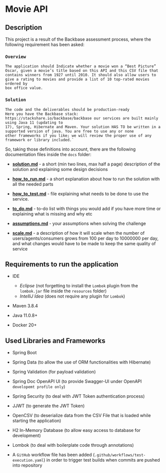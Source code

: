 Movie API
=========

## Description

This project is a result of the Backbase assessment process, where the following requirement has been asked:


### `Overview`
```
The application should Indicate whether a movie won a “Best Picture” Oscar, given a movie’s title based on this API and this CSV file that
contains winners from 1927 until 2010. It should also allow users to give a rating to movies and provide a list of 10 top-rated movies ordered by
box office value.
```


### `Solution`
```
The code and the deliverables should be production-ready
Here you have the Backbase stack: https://stackshare.io/backbase/backbase our services are built mainly using Java 11 (updating to
17), Spring, Hibernate and Maven. Your solution HAS TO be written in a supported version of java. You are free to use any or none
other frameworks if you like; we will review the proper use of any framework or library included.`
```

So, taking those definitions into account, there are the following documentation files inside the `docs` folder:

* **[solution.md](https://github.com/daniel-chiuratto-seabra/movieapi/blob/main/src/main/resources/docs/solution.md)** -
a short (min two lines, max half a page) description of the solution and explaining some design decisions

* **[how_to_run.md](https://github.com/daniel-chiuratto-seabra/movieapi/blob/main/src/main/resources/docs/how_to_run.md)** -
a short explanation about how to run the solution with all the needed parts

* **[how_to_test.md](https://github.com/daniel-chiuratto-seabra/movieapi/blob/main/src/main/resources/docs/how_to_test.md)** -
file explaining what needs to be done to use the service.

* **[to_do.md](https://github.com/daniel-chiuratto-seabra/movieapi/blob/main/src/main/resources/docs/to_do.md)** -
to-do list with things you would add if you have more time or explaining what is missing and why etc

* **[assumptions.md](https://github.com/daniel-chiuratto-seabra/movieapi/blob/main/src/main/resources/docs/assumptions.md)** -
your assumptions when solving the challenge

* **[scale.md](https://github.com/daniel-chiuratto-seabra/movieapi/blob/main/src/main/resources/docs/scale.md)** -
a description of how it will scale when the number of users/agents/consumers grows from 100 per day to 10000000 per day,
and what changes would have to be made to keep the same quality of service


## Requirements to run the application

* IDE
  * _Eclipse_ (not forgetting to install the `Lombok` plugin from the `lombok.jar` file inside the `resources` folder)
  * _IntelliJ Idea_ (does not require any plugin for `Lombok`)

* Maven 3.8.4

* Java 11.0.8+

* Docker 20+


## Used Libraries and Frameworks

* Spring Boot

* Spring Data (to allow the use of ORM functionalities with Hibernate)

* Spring Validation (for payload validation)

* Spring Doc OpenAPI UI (to provide Swagger-UI under OpenAPI `developemt profile only`)

* Spring Security (to deal with JWT Token authentication process)

* JJWT (to generate the JWT Token)

* OpenCSV (to deserialize data from the CSV File that is loaded while starting the application)

* H2 In-Memory Database (to allow easy access to database for development)

* Lombok (to deal with boilerplate code through annotations)
  
* A `GitHub` workflow file has been added (`.github/workflows/test-execution.yaml`) in order to trigger test builds when commits are pushed into repository
